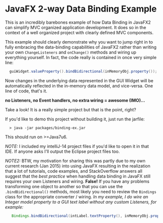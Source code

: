 # JavaFX 2-way Data Binding Example

This is an incredibly barebones example of how Data Binding in JavaFX2 can simplify MVC organized application
development. It does so in the context of a well organized project with clearly defined MVC components.

This example should clearly demonstrate why you want to jump right in to fully embracing the data-binding capabilities
of JavaFX2 rather than writing your own <code>ChangeListeners</code> and <code>onChange()</code> methods and wiring up
everything yourself. In fact, the code really is contained in once very simple line:

```java
  guiWidget.valueProperty().bindBidirectional(inMemoryObj.property());
```

Now changes in the underlying data represented in the GUI Widget will be automatically reflected in the in-memory data
model, and vice-versa.  One line of code, that's it.

**no Listeners, no Event handlers, no extra wiring = awesome (IMO)...**

Take a look! It is a really simple project but that is the point, right?


If you'd like to demo this project without building it, just run the jarfile:
```
  > java -jar packages/binding-ex.jar
```
This should run on >=Java7u6.

*NOTE:*
I included my intelliJ-14 project files if you'd like to open it in that IDE. If anyone asks I'll output the Eclipse
project files too.

*NOTE2:*
BTW, my motivation for sharing this was partly due to my own current research (Jan 2015) into using JavaFX resulting in
the realization that a lot of tutorials, code examples, and StackOverflow answers all suggest that the *best practice*
when handling data binding in JavaFX still requires your own Listeners and wiring. **False!** If you have any problems
transforming one object to another so that you can use the <code>.bindBidirectional()</code> methods, most likely you
need to review the <code>Bindings</code> class for the appropriate converter / wiring. *In my example, I do wire an
Integer model property to a GUI text label without any custom Listeners, for example:*

```java
   Bindings.bindBidirectional(intLabel.textProperty(), inMemoryObj.prop1Property(), new NumberStringConverter());
```
